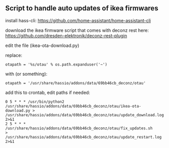 ## Script to handle auto updates of ikea firmwares

install hass-cli: 
https://github.com/home-assistant/home-assistant-cli 

download the ikea firmware script that comes with deconz rest here: 
https://github.com/dresden-elektronik/deconz-rest-plugin

edit the file (ikea-ota-download.py)

replace:
```
otapath = '%s/otau' % os.path.expanduser('~')
```
with (or something):
```
otapath = '/usr/share/hassio/addons/data/69bb46cb_deconz/otau'
```

add this to crontab, edit paths if needed:
```
0 5 * * * /usr/bin/python2 /usr/share/hassio/addons/data/69bb46cb_deconz/otau/ikea-ota-download.py > /usr/share/hassio/addons/data/69bb46cb_deconz/otau/update_download.log 2>&1
2 5 * * * /usr/share/hassio/addons/data/69bb46cb_deconz/otau/fix_updates.sh     > /usr/share/hassio/addons/data/69bb46cb_deconz/otau/update_restart.log 2>&1
```
